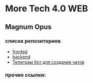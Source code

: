 # More Tech 4.0 WEB
## Magnum Opus

### список репозиториев
- [fronted](https://github.com/more-tech4-magnum-opus/frontend)
- [backend](https://github.com/more-tech4-magnum-opus/frontend)
- [Телеграм бот для создания чатов](https://github.com/more-tech4-magnum-opus/telegram-chat-creation)

### прочие ссылки:
